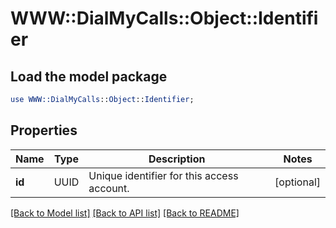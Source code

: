 # WWW::DialMyCalls::Object::Identifier

## Load the model package
```perl
use WWW::DialMyCalls::Object::Identifier;
```

## Properties
Name | Type | Description | Notes
------------ | ------------- | ------------- | -------------
**id** | UUID | Unique identifier for this access account. | [optional] 

[[Back to Model list]](../README.md#documentation-for-models) [[Back to API list]](../README.md#documentation-for-api-endpoints) [[Back to README]](../README.md)


